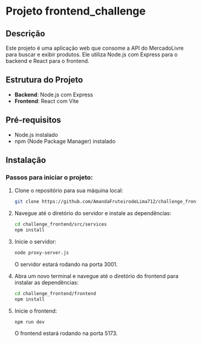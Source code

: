 # Projeto frontend_challenge

## Descrição
Este projeto é uma aplicação web que consome a API do MercadoLivre para buscar e exibir produtos. Ele utiliza Node.js com Express para o backend e React para o frontend.

## Estrutura do Projeto
- **Backend**: Node.js com Express
- **Frontend**: React com Vite

## Pré-requisitos
- Node.js instalado
- npm (Node Package Manager) instalado

## Instalação

### Passos para iniciar o projeto:

1. Clone o repositório para sua máquina local:

    ```bash
    git clone https://github.com/AmandaFruteirodeLima712/challenge_frontend.git
    ```

2. Navegue até o diretório do servidor e instale as dependências:

    ```bash
    cd challenge_frontend/src/services
    npm install
    ```

3. Inicie o servidor:

    ```bash
    node proxy-server.js
    ```
    O servidor estará rodando na porta 3001.

4. Abra um novo terminal e navegue até o diretório do frontend para instalar as dependências:

    ```bash
    cd challenge_frontend/frontend
    npm install
    ```

5. Inicie o frontend:

    ```bash
    npm run dev
    ```
    O frontend estará rodando na porta 5173.
